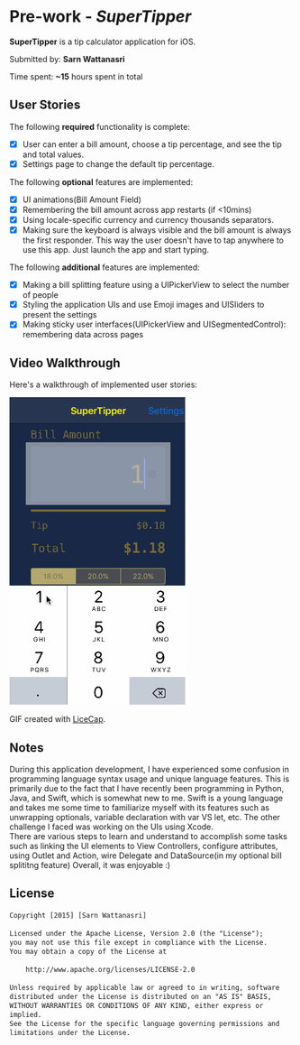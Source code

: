 # Pre-work - *SuperTipper*

**SuperTipper** is a tip calculator application for iOS.

Submitted by: **Sarn Wattanasri**

Time spent: **~15** hours spent in total

## User Stories

The following **required** functionality is complete:

* [x] User can enter a bill amount, choose a tip percentage, and see the tip and total values.
* [x] Settings page to change the default tip percentage.

The following **optional** features are implemented:
* [x] UI animations(Bill Amount Field)
* [x] Remembering the bill amount across app restarts (if <10mins)
* [x] Using locale-specific currency and currency thousands separators.
* [x] Making sure the keyboard is always visible and the bill amount is always the first responder. This way the user doesn't have to tap anywhere to use this app. Just launch the app and start typing.

The following **additional** features are implemented:

* [x] Making a bill splitting feature using a UIPickerView to select the number of people
* [x] Styling the application UIs and use Emoji images and UISliders to present the settings
* [x] Making sticky user interfaces(UIPickerView and UISegmentedControl): remembering data across pages

## Video Walkthrough 

Here's a walkthrough of implemented user stories:

![ALT TEXT](supertipper.gif)

GIF created with [LiceCap](http://www.cockos.com/licecap/).

## Notes

During this application development, I have experienced some confusion in programming language syntax usage and unique language features.  This is primarily due to the fact that I have recently been programming in Python, Java, and Swift, which is somewhat new to me.
Swift is a young language and takes me some time to familiarize myself with its features such as unwrapping optionals, variable declaration with var VS let, etc.  The other challenge I faced was working on the UIs using Xcode.  
There are various steps to learn and understand to accomplish some tasks such as linking the UI elements to View Controllers, configure attributes, using Outlet and Action, wire Delegate and DataSource(in my optional bill splititng feature)
Overall, it was enjoyable :)

## License

    Copyright [2015] [Sarn Wattanasri]

    Licensed under the Apache License, Version 2.0 (the "License");
    you may not use this file except in compliance with the License.
    You may obtain a copy of the License at

        http://www.apache.org/licenses/LICENSE-2.0

    Unless required by applicable law or agreed to in writing, software
    distributed under the License is distributed on an "AS IS" BASIS,
    WITHOUT WARRANTIES OR CONDITIONS OF ANY KIND, either express or implied.
    See the License for the specific language governing permissions and
    limitations under the License.
